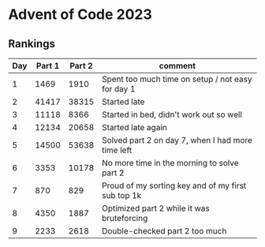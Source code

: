 # Advent of Code 2023

## Rankings
| Day | Part 1 | Part 2 | comment                                             |
| --- | ------ | ------ | --------------------------------------------------- |
| 1   | 1469   | 1910   | Spent too much time on setup / not easy for day 1   |
| 2   | 41417  | 38315  | Started late                                        |
| 3   | 11118  | 8366   | Started in bed, didn't work out so well             |
| 4   | 12134  | 20658  | Started late again                                  |
| 5   | 14500  | 53638  | Solved part 2 on day 7, when I had more time left   |
| 6   | 3353   | 10178  | No more time in the morning to solve part 2         |
| 7   | 870    | 829    | Proud of my sorting key and of my first sub top 1k  |
| 8   | 4350   | 1887   | Optimized part 2 while it was bruteforcing          |
| 9   | 2233   | 2618   | Double-checked part 2 too much                      |